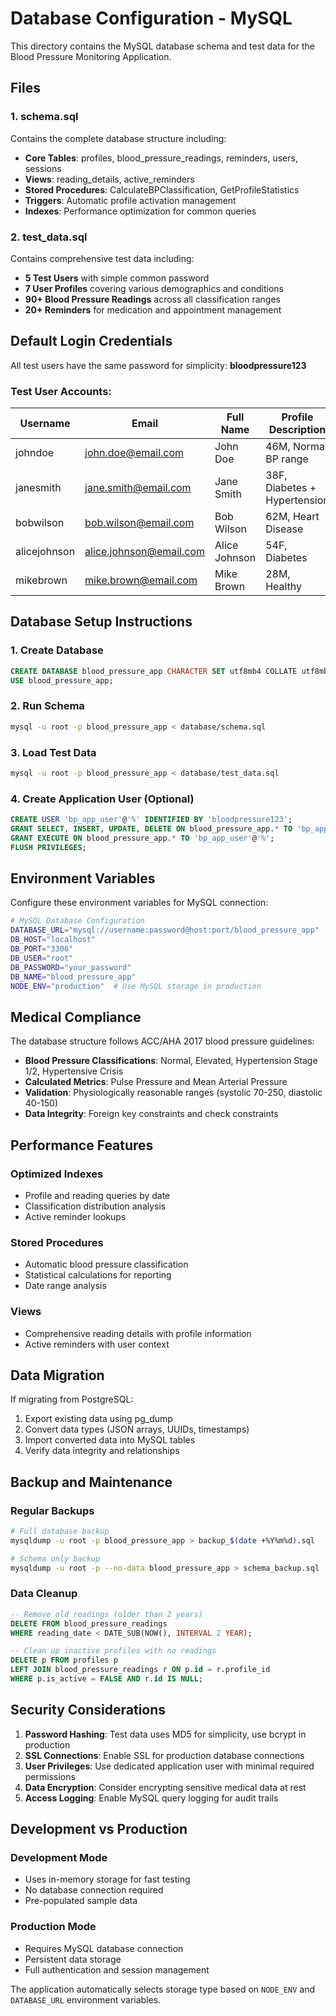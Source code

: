 # Database Configuration - MySQL

This directory contains the MySQL database schema and test data for the Blood Pressure Monitoring Application.

## Files

### 1. schema.sql
Contains the complete database structure including:
- **Core Tables**: profiles, blood_pressure_readings, reminders, users, sessions
- **Views**: reading_details, active_reminders
- **Stored Procedures**: CalculateBPClassification, GetProfileStatistics
- **Triggers**: Automatic profile activation management
- **Indexes**: Performance optimization for common queries

### 2. test_data.sql
Contains comprehensive test data including:
- **5 Test Users** with simple common password
- **7 User Profiles** covering various demographics and conditions
- **90+ Blood Pressure Readings** across all classification ranges
- **20+ Reminders** for medication and appointment management

## Default Login Credentials

All test users have the same password for simplicity: **bloodpressure123**

### Test User Accounts:

| Username | Email | Full Name | Profile Description |
|----------|-------|-----------|-------------------|
| johndoe | john.doe@email.com | John Doe | 46M, Normal BP range |
| janesmith | jane.smith@email.com | Jane Smith | 38F, Diabetes + Hypertension |
| bobwilson | bob.wilson@email.com | Bob Wilson | 62M, Heart Disease |
| alicejohnson | alice.johnson@email.com | Alice Johnson | 54F, Diabetes |
| mikebrown | mike.brown@email.com | Mike Brown | 28M, Healthy |

## Database Setup Instructions

### 1. Create Database
```sql
CREATE DATABASE blood_pressure_app CHARACTER SET utf8mb4 COLLATE utf8mb4_unicode_ci;
USE blood_pressure_app;
```

### 2. Run Schema
```bash
mysql -u root -p blood_pressure_app < database/schema.sql
```

### 3. Load Test Data
```bash
mysql -u root -p blood_pressure_app < database/test_data.sql
```

### 4. Create Application User (Optional)
```sql
CREATE USER 'bp_app_user'@'%' IDENTIFIED BY 'bloodpressure123';
GRANT SELECT, INSERT, UPDATE, DELETE ON blood_pressure_app.* TO 'bp_app_user'@'%';
GRANT EXECUTE ON blood_pressure_app.* TO 'bp_app_user'@'%';
FLUSH PRIVILEGES;
```

## Environment Variables

Configure these environment variables for MySQL connection:

```bash
# MySQL Database Configuration
DATABASE_URL="mysql://username:password@host:port/blood_pressure_app"
DB_HOST="localhost"
DB_PORT="3306"
DB_USER="root"
DB_PASSWORD="your_password"
DB_NAME="blood_pressure_app"
NODE_ENV="production"  # Use MySQL storage in production
```

## Medical Compliance

The database structure follows ACC/AHA 2017 blood pressure guidelines:

- **Blood Pressure Classifications**: Normal, Elevated, Hypertension Stage 1/2, Hypertensive Crisis
- **Calculated Metrics**: Pulse Pressure and Mean Arterial Pressure
- **Validation**: Physiologically reasonable ranges (systolic 70-250, diastolic 40-150)
- **Data Integrity**: Foreign key constraints and check constraints

## Performance Features

### Optimized Indexes
- Profile and reading queries by date
- Classification distribution analysis
- Active reminder lookups

### Stored Procedures
- Automatic blood pressure classification
- Statistical calculations for reporting
- Date range analysis

### Views
- Comprehensive reading details with profile information
- Active reminders with user context

## Data Migration

If migrating from PostgreSQL:
1. Export existing data using pg_dump
2. Convert data types (JSON arrays, UUIDs, timestamps)
3. Import converted data into MySQL tables
4. Verify data integrity and relationships

## Backup and Maintenance

### Regular Backups
```bash
# Full database backup
mysqldump -u root -p blood_pressure_app > backup_$(date +%Y%m%d).sql

# Schema only backup
mysqldump -u root -p --no-data blood_pressure_app > schema_backup.sql
```

### Data Cleanup
```sql
-- Remove old readings (older than 2 years)
DELETE FROM blood_pressure_readings 
WHERE reading_date < DATE_SUB(NOW(), INTERVAL 2 YEAR);

-- Clean up inactive profiles with no readings
DELETE p FROM profiles p 
LEFT JOIN blood_pressure_readings r ON p.id = r.profile_id 
WHERE p.is_active = FALSE AND r.id IS NULL;
```

## Security Considerations

1. **Password Hashing**: Test data uses MD5 for simplicity, use bcrypt in production
2. **SSL Connections**: Enable SSL for production database connections
3. **User Privileges**: Use dedicated application user with minimal required permissions
4. **Data Encryption**: Consider encrypting sensitive medical data at rest
5. **Access Logging**: Enable MySQL query logging for audit trails

## Development vs Production

### Development Mode
- Uses in-memory storage for fast testing
- No database connection required
- Pre-populated sample data

### Production Mode
- Requires MySQL database connection
- Persistent data storage
- Full authentication and session management

The application automatically selects storage type based on `NODE_ENV` and `DATABASE_URL` environment variables.